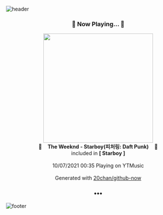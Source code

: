 ![header](https://capsule-render.vercel.app/api?type=wave&height=170&section=header&text=Hi.%20I'm%20SHIFT&fontColor=090707&fontAlignX=45&fontAlignY=65&fontSize=100)

<h3 align="center">🎵 Now Playing... 🎵</h3>
<p align="center">
  <a href="https://music.youtube.com/watch?v=3_g2un5M350">
    <img width="300" src="https://lh3.googleusercontent.com/dcxXIIlest09vnvKznWM9VWQXu1EL7lKxBzXGzwgmVjmMNBm1dEWT_0qn1xrEZYyKF_qRE1TLq8P_JY_mQ">
  </a>
  <br>
  🎵&nbsp&nbsp&nbsp <b>The Weeknd - Starboy(피처링: Daft Punk)</b> &nbsp&nbsp&nbsp🎵
  <br>
  included in <b>[ Starboy ]</b>
  
  <br />
  <br />
  10/07/2021 00:35 Playing on YTMusic
  <br />
  <br />
  Generated with <a href="https://github.com/20chan/github-now">20chan/github-now</a>
</p>

<h3 align="center">•••</h3>

![footer](https://capsule-render.vercel.app/api?type=wave&height=150&section=footer)

